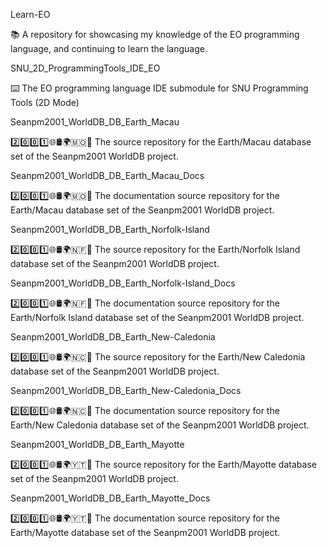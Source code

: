 
Learn-EO

📚️ A repository for showcasing my knowledge of the EO programming language, and continuing to learn the language. 

SNU_2D_ProgrammingTools_IDE_EO

⌨️ The EO programming language IDE submodule for SNU Programming Tools (2D Mode)

Seanpm2001_WorldDB_DB_Earth_Macau

2️⃣️0️⃣️0️⃣️1️⃣️🌐️🛢️🌍️🇲🇴️💾️ The source repository for the Earth/Macau database set of the Seanpm2001 WorldDB project. 

Seanpm2001_WorldDB_DB_Earth_Macau_Docs

2️⃣️0️⃣️0️⃣️1️⃣️🌐️🛢️🌍️🇲🇴️📖️ The documentation source repository for the Earth/Macau database set of the Seanpm2001 WorldDB project. 

Seanpm2001_WorldDB_DB_Earth_Norfolk-Island

2️⃣️0️⃣️0️⃣️1️⃣️🌐️🛢️🌍️🇳🇫️💾️ The source repository for the Earth/Norfolk Island database set of the Seanpm2001 WorldDB project. 

Seanpm2001_WorldDB_DB_Earth_Norfolk-Island_Docs

2️⃣️0️⃣️0️⃣️1️⃣️🌐️🛢️🌍️🇳🇫️📖️ The documentation source repository for the Earth/Norfolk Island database set of the Seanpm2001 WorldDB project. 

Seanpm2001_WorldDB_DB_Earth_New-Caledonia

2️⃣️0️⃣️0️⃣️1️⃣️🌐️🛢️🌍️🇳🇨️💾️ The source repository for the Earth/New Caledonia database set of the Seanpm2001 WorldDB project. 

Seanpm2001_WorldDB_DB_Earth_New-Caledonia_Docs

2️⃣️0️⃣️0️⃣️1️⃣️🌐️🛢️🌍️🇳🇨️📖️ The documentation source repository for the Earth/New Caledonia database set of the Seanpm2001 WorldDB project. 

Seanpm2001_WorldDB_DB_Earth_Mayotte

2️⃣️0️⃣️0️⃣️1️⃣️🌐️🛢️🌍️🇾🇹️💾️ The source repository for the Earth/Mayotte database set of the Seanpm2001 WorldDB project. 

Seanpm2001_WorldDB_DB_Earth_Mayotte_Docs

2️⃣️0️⃣️0️⃣️1️⃣️🌐️🛢️🌍️🇾🇹️📖️ The documentation source repository for the Earth/Mayotte database set of the Seanpm2001 WorldDB project. 

